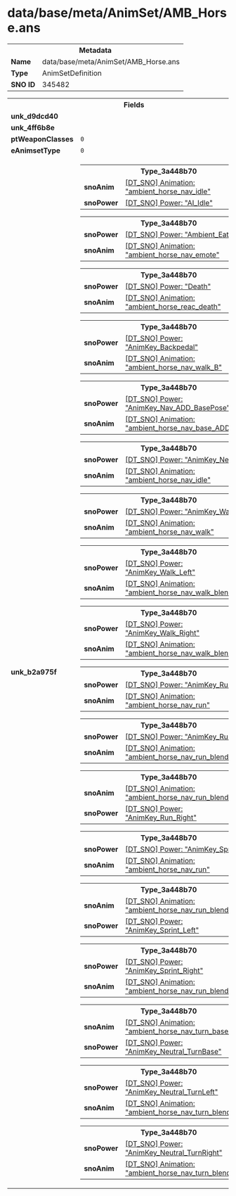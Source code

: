 <h1>data/base/meta/AnimSet/AMB_Horse.ans</h1><table><tr><th colspan="100%">Metadata</th></tr><tr><td><b>Name</b></td><td>data/base/meta/AnimSet/AMB_Horse.ans</td></tr><tr><td><b>Type</b></td><td>AnimSetDefinition</td></tr><tr><td><b>SNO ID</b></td><td>345482</td></tr></table>

<table><tr><th colspan="100%">Fields</th></tr><tr><td><b>unk_d9dcd40</b></td><td></td></tr><tr><td><b>unk_4ff6b8e</b></td><td></td></tr><tr><td><b>ptWeaponClasses</b></td><td><code>0</code>
</td></tr><tr><td><b>eAnimsetType</b></td><td><code>0</code></td></tr><tr><td><b>unk_b2a975f</b></td><td><table><tr><th colspan="100%">Type_3a448b70</th></tr><tr><td><b>snoAnim</b></td><td><a href="..\Anim\ambient_horse_nav_idle.ani">[DT_SNO] Animation: "ambient_horse_nav_idle"</a></td></tr><tr><td><b>snoPower</b></td><td><a href="..\Power\AI_Idle.pow">[DT_SNO] Power: "AI_Idle"</a></td></tr></table>


<table><tr><th colspan="100%">Type_3a448b70</th></tr><tr><td><b>snoPower</b></td><td><a href="..\Power\Ambient_Eating.pow">[DT_SNO] Power: "Ambient_Eating"</a></td></tr><tr><td><b>snoAnim</b></td><td><a href="..\Anim\ambient_horse_nav_emote.ani">[DT_SNO] Animation: "ambient_horse_nav_emote"</a></td></tr></table>


<table><tr><th colspan="100%">Type_3a448b70</th></tr><tr><td><b>snoPower</b></td><td><a href="..\Power\Death.pow">[DT_SNO] Power: "Death"</a></td></tr><tr><td><b>snoAnim</b></td><td><a href="..\Anim\ambient_horse_reac_death.ani">[DT_SNO] Animation: "ambient_horse_reac_death"</a></td></tr></table>


<table><tr><th colspan="100%">Type_3a448b70</th></tr><tr><td><b>snoPower</b></td><td><a href="..\Power\AnimKey_Backpedal.pow">[DT_SNO] Power: "AnimKey_Backpedal"</a></td></tr><tr><td><b>snoAnim</b></td><td><a href="..\Anim\ambient_horse_nav_walk_B.ani">[DT_SNO] Animation: "ambient_horse_nav_walk_B"</a></td></tr></table>


<table><tr><th colspan="100%">Type_3a448b70</th></tr><tr><td><b>snoPower</b></td><td><a href="..\Power\AnimKey_Nav_ADD_BasePose.pow">[DT_SNO] Power: "AnimKey_Nav_ADD_BasePose"</a></td></tr><tr><td><b>snoAnim</b></td><td><a href="..\Anim\ambient_horse_nav_base_ADDITIVE.ani">[DT_SNO] Animation: "ambient_horse_nav_base_ADDITIVE"</a></td></tr></table>


<table><tr><th colspan="100%">Type_3a448b70</th></tr><tr><td><b>snoPower</b></td><td><a href="..\Power\AnimKey_Neutral.pow">[DT_SNO] Power: "AnimKey_Neutral"</a></td></tr><tr><td><b>snoAnim</b></td><td><a href="..\Anim\ambient_horse_nav_idle.ani">[DT_SNO] Animation: "ambient_horse_nav_idle"</a></td></tr></table>


<table><tr><th colspan="100%">Type_3a448b70</th></tr><tr><td><b>snoPower</b></td><td><a href="..\Power\AnimKey_Walk.pow">[DT_SNO] Power: "AnimKey_Walk"</a></td></tr><tr><td><b>snoAnim</b></td><td><a href="..\Anim\ambient_horse_nav_walk.ani">[DT_SNO] Animation: "ambient_horse_nav_walk"</a></td></tr></table>


<table><tr><th colspan="100%">Type_3a448b70</th></tr><tr><td><b>snoPower</b></td><td><a href="..\Power\AnimKey_Walk_Left.pow">[DT_SNO] Power: "AnimKey_Walk_Left"</a></td></tr><tr><td><b>snoAnim</b></td><td><a href="..\Anim\ambient_horse_nav_walk_blend_L.ani">[DT_SNO] Animation: "ambient_horse_nav_walk_blend_L"</a></td></tr></table>


<table><tr><th colspan="100%">Type_3a448b70</th></tr><tr><td><b>snoPower</b></td><td><a href="..\Power\AnimKey_Walk_Right.pow">[DT_SNO] Power: "AnimKey_Walk_Right"</a></td></tr><tr><td><b>snoAnim</b></td><td><a href="..\Anim\ambient_horse_nav_walk_blend_R.ani">[DT_SNO] Animation: "ambient_horse_nav_walk_blend_R"</a></td></tr></table>


<table><tr><th colspan="100%">Type_3a448b70</th></tr><tr><td><b>snoPower</b></td><td><a href="..\Power\AnimKey_Run.pow">[DT_SNO] Power: "AnimKey_Run"</a></td></tr><tr><td><b>snoAnim</b></td><td><a href="..\Anim\ambient_horse_nav_run.ani">[DT_SNO] Animation: "ambient_horse_nav_run"</a></td></tr></table>


<table><tr><th colspan="100%">Type_3a448b70</th></tr><tr><td><b>snoPower</b></td><td><a href="..\Power\AnimKey_Run_Left.pow">[DT_SNO] Power: "AnimKey_Run_Left"</a></td></tr><tr><td><b>snoAnim</b></td><td><a href="..\Anim\ambient_horse_nav_run_blend_L.ani">[DT_SNO] Animation: "ambient_horse_nav_run_blend_L"</a></td></tr></table>


<table><tr><th colspan="100%">Type_3a448b70</th></tr><tr><td><b>snoAnim</b></td><td><a href="..\Anim\ambient_horse_nav_run_blend_R.ani">[DT_SNO] Animation: "ambient_horse_nav_run_blend_R"</a></td></tr><tr><td><b>snoPower</b></td><td><a href="..\Power\AnimKey_Run_Right.pow">[DT_SNO] Power: "AnimKey_Run_Right"</a></td></tr></table>


<table><tr><th colspan="100%">Type_3a448b70</th></tr><tr><td><b>snoPower</b></td><td><a href="..\Power\AnimKey_Sprint.pow">[DT_SNO] Power: "AnimKey_Sprint"</a></td></tr><tr><td><b>snoAnim</b></td><td><a href="..\Anim\ambient_horse_nav_run.ani">[DT_SNO] Animation: "ambient_horse_nav_run"</a></td></tr></table>


<table><tr><th colspan="100%">Type_3a448b70</th></tr><tr><td><b>snoAnim</b></td><td><a href="..\Anim\ambient_horse_nav_run_blend_L.ani">[DT_SNO] Animation: "ambient_horse_nav_run_blend_L"</a></td></tr><tr><td><b>snoPower</b></td><td><a href="..\Power\AnimKey_Sprint_Left.pow">[DT_SNO] Power: "AnimKey_Sprint_Left"</a></td></tr></table>


<table><tr><th colspan="100%">Type_3a448b70</th></tr><tr><td><b>snoPower</b></td><td><a href="..\Power\AnimKey_Sprint_Right.pow">[DT_SNO] Power: "AnimKey_Sprint_Right"</a></td></tr><tr><td><b>snoAnim</b></td><td><a href="..\Anim\ambient_horse_nav_run_blend_R.ani">[DT_SNO] Animation: "ambient_horse_nav_run_blend_R"</a></td></tr></table>


<table><tr><th colspan="100%">Type_3a448b70</th></tr><tr><td><b>snoAnim</b></td><td><a href="..\Anim\ambient_horse_nav_turn_base_blend.ani">[DT_SNO] Animation: "ambient_horse_nav_turn_base_blend"</a></td></tr><tr><td><b>snoPower</b></td><td><a href="..\Power\AnimKey_Neutral_TurnBase.pow">[DT_SNO] Power: "AnimKey_Neutral_TurnBase"</a></td></tr></table>


<table><tr><th colspan="100%">Type_3a448b70</th></tr><tr><td><b>snoPower</b></td><td><a href="..\Power\AnimKey_Neutral_TurnLeft.pow">[DT_SNO] Power: "AnimKey_Neutral_TurnLeft"</a></td></tr><tr><td><b>snoAnim</b></td><td><a href="..\Anim\ambient_horse_nav_turn_blend_L.ani">[DT_SNO] Animation: "ambient_horse_nav_turn_blend_L"</a></td></tr></table>


<table><tr><th colspan="100%">Type_3a448b70</th></tr><tr><td><b>snoPower</b></td><td><a href="..\Power\AnimKey_Neutral_TurnRight.pow">[DT_SNO] Power: "AnimKey_Neutral_TurnRight"</a></td></tr><tr><td><b>snoAnim</b></td><td><a href="..\Anim\ambient_horse_nav_turn_blend_R.ani">[DT_SNO] Animation: "ambient_horse_nav_turn_blend_R"</a></td></tr></table>


</td></tr></table>

